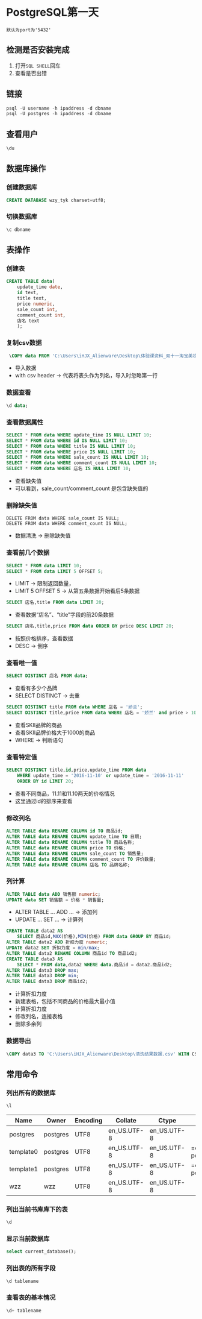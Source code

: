 # PostgreSQL第一天

`默认为port为'5432'`

## 检测是否安装完成

1. 打开`SQL SHELL`回车
2. 查看是否出错

## 链接

```SQL
psql -U username -h ipaddress -d dbname
psql -U postgres -h ipaddress -d dbname
```

## 查看用户

```sql
\du
```

## 数据库操作

### 创建数据库

```SQL
CREATE DATABASE wzy_tyk charset=utf8;
```

### 切换数据库

```SQL
\c dbname
```

## 表操作

### 创建表

```sql
CREATE TABLE data(
    update_time date,
    id text,
    title text,
    price numeric,
    sale_count int,
    comment_count int,
    店名 text
    );
```

### 复制csv数据

```sql
 \COPY data FROM 'C:\Users\iHJX_Alienware\Desktop\体验课资料_双十一淘宝美妆数据.csv' WITH CSV HEADER;
```

- 导入数据
- with csv header → 代表将表头作为列名，导入时忽略第一行

### 数据查看

```sql
\d data;
```

### 查看数据属性

```SQL
SELECT * FROM data WHERE update_time IS NULL LIMIT 10;
SELECT * FROM data WHERE id IS NULL LIMIT 10;
SELECT * FROM data WHERE title IS NULL LIMIT 10;
SELECT * FROM data WHERE price IS NULL LIMIT 10;
SELECT * FROM data WHERE sale_count IS NULL LIMIT 10;
SELECT * FROM data WHERE comment_count IS NULL LIMIT 10;
SELECT * FROM data WHERE 店名 IS NULL LIMIT 10;
```

- 查看缺失值
- 可以看到，sale_count/comment_count 是包含缺失值的

### 删除缺失值

```aql
DELETE FROM data WHERE sale_count IS NULL;
DELETE FROM data WHERE comment_count IS NULL;
```

- 数据清洗 → 删除缺失值

### 查看前几个数据

```sql
SELECT * FROM data LIMIT 10;
SELECT * FROM data LIMIT 5 OFFSET 5;
```

- LIMIT → 限制返回数量，
- LIMIT 5 OFFSET 5 → 从第五条数据开始看后5条数据

```sql
SELECT 店名,title FROM data LIMIT 20;
```

- 查看数据“店名”、“title”字段的前20条数据

```sql
SELECT 店名,title,price FROM data ORDER BY price DESC LIMIT 20;
```

- 按照价格排序，查看数据
- DESC → 倒序

### 查看唯一值

```sql
SELECT DISTINCT 店名 FROM data;
```

- 查看有多少个品牌
- SELECT DISTINCT → 去重

```sql
SELECT DISTINCT title FROM data WHERE 店名 = '娇兰';
SELECT DISTINCT title,price FROM data WHERE 店名 = '娇兰' and price > 1000;
```

- 查看SKII品牌的商品
- 查看SKII品牌价格大于1000的商品
- WHERE → 判断语句

### 查看特定值

```sql
SELECT DISTINCT title,id,price,update_time FROM data 
    WHERE update_time = '2016-11-10' or update_time = '2016-11-11' 
    ORDER BY id LIMIT 20;
```

- 查看不同商品，11.11和11.10两天的价格情况
- 这里通过id的排序来查看

### 修改列名

```sql
ALTER TABLE data RENAME COLUMN id TO 商品id;
ALTER TABLE data RENAME COLUMN update_time TO 日期;
ALTER TABLE data RENAME COLUMN title TO 商品名称;
ALTER TABLE data RENAME COLUMN price TO 价格;
ALTER TABLE data RENAME COLUMN sale_count TO 销售量;
ALTER TABLE data RENAME COLUMN comment_count TO 评价数量;
ALTER TABLE data RENAME COLUMN 店名 TO 品牌名称;
```

### 列计算

```sql
ALTER TABLE data ADD 销售额 numeric;
UPDATE data SET 销售额 = 价格 * 销售量;
```

- ALTER TABLE ... ADD ... → 添加列
- UPDATE ... SET ... → 计算列

```sql
CREATE TABLE data2 AS
    SELECT 商品id,MAX(价格),MIN(价格) FROM data GROUP BY 商品id;
ALTER TABLE data2 ADD 折扣力度 numeric;
UPDATE data2 SET 折扣力度 = min/max;
ALTER TABLE data2 RENAME COLUMN 商品id TO 商品id2;
CREATE TABLE data3 AS
    SELECT * FROM data,data2 WHERE data.商品id = data2.商品id2;
ALTER TABLE data3 DROP max;
ALTER TABLE data3 DROP min;
ALTER TABLE data3 DROP 商品id2;
```

- 计算折扣力度
- 新建表格，包括不同商品的价格最大最小值
- 计算折扣力度
- 修改列名，连接表格
- 删除多余列

### 数据导出

```sql
\COPY data3 TO 'C:\Users\iHJX_Alienware\Desktop\清洗结果数据.csv' WITH CSV HEADER;
```

## 常用命令

### 列出所有的数据库

```SQL
\l
```

 Name    |  Owner   | Encoding |   Collate   |    Ctype    |   Access privileges
-----------|----------|----------|-------------|-------------|-----------------------
 postgres  | postgres | UTF8     | en_US.UTF-8 | en_US.UTF-8 | 
 template0 | postgres | UTF8     | en_US.UTF-8 | en_US.UTF-8 | =c/postgres postgres=CTc/postgres
 template1 | postgres | UTF8     | en_US.UTF-8 | en_US.UTF-8 | =c/postgres postgres=CTc/postgres
 wzz       | wzz      | UTF8     | en_US.UTF-8 | en_US.UTF-8 | 

### 列出当前书库库下的表

```SQL
\d
```

### 显示当前数据库

```SQL
select current_database();
```

### 列出表的所有字段

```SQL
\d tablename
```

### 查看表的基本情况

```SQL
\d+ tablename
```